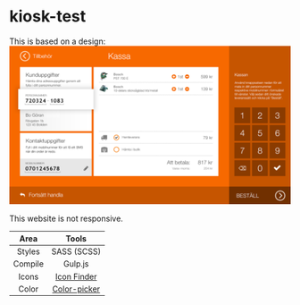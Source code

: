 # kiosk-test

This is based on a design:
![Kiosken-quiz](src/images/kiosken-quiz.png)

This website is not responsive.


| Area | Tools |
|:----:|:-----:|
| Styles| SASS (SCSS)|
|Compile|Gulp.js|
|Icons| [Icon Finder](https://www.iconfinder.com)|
|Color|[Color-picker](https://imagecolorpicker.com/)|